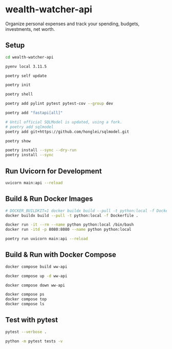 # wealth-watcher-api
Organize personal expenses and track your spending, budgets, investments, net worth.

## Setup

```bash
cd wealth-watcher-api

pyenv local 3.11.5

poetry self update

poetry init

poetry shell

poetry add pylint pytest pytest-cov --group dev

poetry add "fastapi[all]"

# Until official SQLModel is updated, using a fork.
# poetry add sqlmodel
poetry add git+https://github.com/honglei/sqlmodel.git

poetry show

poetry install --sync --dry-run
poetry install --sync
```

## Run Uvicorn for Development

```bash
uvicorn main:api --reload
```

## Build & Run Docker Images

```bash
# DOCKER_BUILDKIT=1 docker buildx build --pull -t python:local -f Dockerfile .
docker buildx build --pull -t python:local -f Dockerfile .

docker run -it --rm --name python python:local /bin/bash
docker run -itd -p 8080:8080 --name python python:local

poetry run uvicorn main:api --reload
```

## Build & Run with Docker Compose

```bash
docker compose build ww-api

docker compose up -d ww-api

docker compose down ww-api

docker compose ps
docker compose top
docker compose ls
```

## Test with pytest

```bash
pytest --verbose .

python -m pytest tests -v
```



